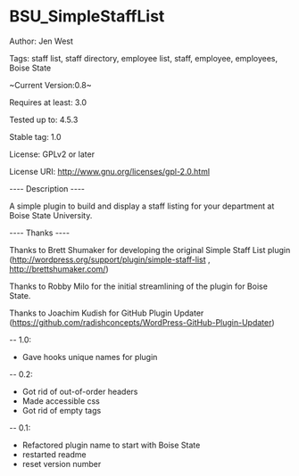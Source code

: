 # BSU_SimpleStaffList

Author: Jen West

Tags: staff list, staff directory, employee list, staff, employee, employees, Boise State 

~Current Version:0.8~

Requires at least: 3.0

Tested up to: 4.5.3

Stable tag: 1.0

License: GPLv2 or later

License URI: http://www.gnu.org/licenses/gpl-2.0.html

---- Description ----

A simple plugin to build and display a staff listing for your department at Boise State University.  


---- Thanks ----

Thanks to Brett Shumaker for developing the original Simple Staff List plugin (http://wordpress.org/support/plugin/simple-staff-list , http://brettshumaker.com/)

Thanks to Robby Milo for the initial streamlining of the plugin for Boise State.

Thanks to Joachim Kudish for GitHub Plugin Updater (https://github.com/radishconcepts/WordPress-GitHub-Plugin-Updater)

-- 1.0:
- Gave hooks unique names for plugin

-- 0.2:
- Got rid of out-of-order headers
- Made accessible css
- Got rid of empty tags

-- 0.1:
- Refactored plugin name to start with Boise State
- restarted readme
- reset version number
